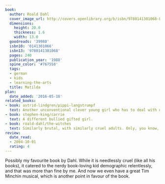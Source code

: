 ```yaml
---
book:
  author: Roald Dahl
  cover_image_url: http://covers.openlibrary.org/b/isbn/9780141301068-L.jpg
  dimensions:
    height: 20.0
    thickness: 1.6
    width: 13.0
  goodreads: '39988'
  isbn10: '0141301066'
  isbn13: '9780141301068'
  pages: 240
  publication_year: '1988'
  spine_color: '#767558'
  tags:
  - german
  - kids
  - learning-the-arts
  title: Matilda
plan:
  date_added: '2016-05-18'
related_books:
- book: astrid-lindgren/pippi-langstrumpf
  text: Another unconventional clever young girl who has to deal with oppressive adults.
- book: stephen-king/carrie
  text: A different bullied gifted girl.
- book: roald-dahl/the-witches
  text: Similarly brutal, with similarly cruel adults. Only, you know, witches.
review:
  date_read:
  - 2004-10-01
  rating: 4
---
```


Possibly my favourite book by Dahl. While it is needlessly cruel (like all his books), it catered to the nerdy
book-loving kid demographic relentlessly, and that was more than fine by me. And now we even have a great Tim Minchin
musical, which is another point in favour of the book.
